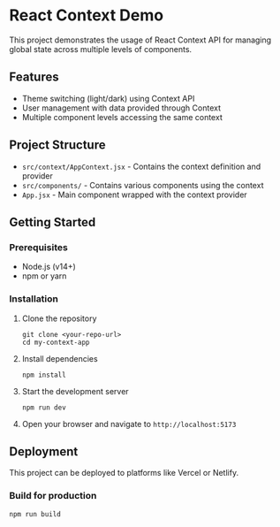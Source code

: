 # React Context Demo

This project demonstrates the usage of React Context API for managing global state across multiple levels of components.

## Features

- Theme switching (light/dark) using Context API
- User management with data provided through Context
- Multiple component levels accessing the same context

## Project Structure

- `src/context/AppContext.jsx` - Contains the context definition and provider
- `src/components/` - Contains various components using the context
- `App.jsx` - Main component wrapped with the context provider

## Getting Started

### Prerequisites

- Node.js (v14+)
- npm or yarn

### Installation

1. Clone the repository
   ```
   git clone <your-repo-url>
   cd my-context-app
   ```

2. Install dependencies
   ```
   npm install
   ```

3. Start the development server
   ```
   npm run dev
   ```

4. Open your browser and navigate to `http://localhost:5173`

## Deployment

This project can be deployed to platforms like Vercel or Netlify.

### Build for production

```
npm run build
```

 
